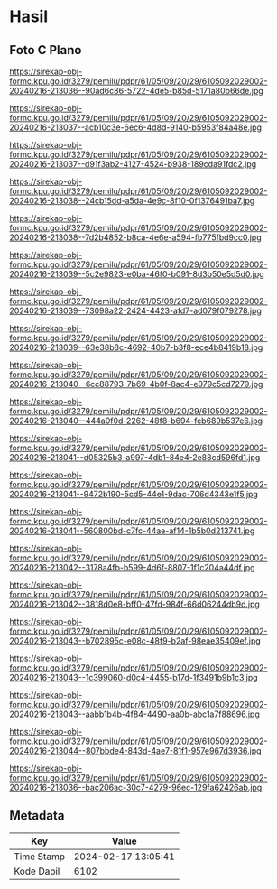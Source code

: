 # Hasil

## Foto C Plano

https://sirekap-obj-formc.kpu.go.id/3279/pemilu/pdpr/61/05/09/20/29/6105092029002-20240216-213036--90ad6c86-5722-4de5-b85d-5171a80b66de.jpg

https://sirekap-obj-formc.kpu.go.id/3279/pemilu/pdpr/61/05/09/20/29/6105092029002-20240216-213037--acb10c3e-6ec6-4d8d-9140-b5953f84a48e.jpg

https://sirekap-obj-formc.kpu.go.id/3279/pemilu/pdpr/61/05/09/20/29/6105092029002-20240216-213037--d91f3ab2-4127-4524-b938-189cda91fdc2.jpg

https://sirekap-obj-formc.kpu.go.id/3279/pemilu/pdpr/61/05/09/20/29/6105092029002-20240216-213038--24cb15dd-a5da-4e9c-8f10-0f1376491ba7.jpg

https://sirekap-obj-formc.kpu.go.id/3279/pemilu/pdpr/61/05/09/20/29/6105092029002-20240216-213038--7d2b4852-b8ca-4e6e-a594-fb775fbd9cc0.jpg

https://sirekap-obj-formc.kpu.go.id/3279/pemilu/pdpr/61/05/09/20/29/6105092029002-20240216-213039--5c2e9823-e0ba-46f0-b091-8d3b50e5d5d0.jpg

https://sirekap-obj-formc.kpu.go.id/3279/pemilu/pdpr/61/05/09/20/29/6105092029002-20240216-213039--73098a22-2424-4423-afd7-ad079f079278.jpg

https://sirekap-obj-formc.kpu.go.id/3279/pemilu/pdpr/61/05/09/20/29/6105092029002-20240216-213039--63e38b8c-4692-40b7-b3f8-ece4b8419b18.jpg

https://sirekap-obj-formc.kpu.go.id/3279/pemilu/pdpr/61/05/09/20/29/6105092029002-20240216-213040--6cc88793-7b69-4b0f-8ac4-e079c5cd7279.jpg

https://sirekap-obj-formc.kpu.go.id/3279/pemilu/pdpr/61/05/09/20/29/6105092029002-20240216-213040--444a0f0d-2262-48f8-b694-feb689b537e6.jpg

https://sirekap-obj-formc.kpu.go.id/3279/pemilu/pdpr/61/05/09/20/29/6105092029002-20240216-213041--d05325b3-a997-4db1-84e4-2e88cd596fd1.jpg

https://sirekap-obj-formc.kpu.go.id/3279/pemilu/pdpr/61/05/09/20/29/6105092029002-20240216-213041--9472b190-5cd5-44e1-9dac-706d4343e1f5.jpg

https://sirekap-obj-formc.kpu.go.id/3279/pemilu/pdpr/61/05/09/20/29/6105092029002-20240216-213041--560800bd-c7fc-44ae-af14-1b5b0d213741.jpg

https://sirekap-obj-formc.kpu.go.id/3279/pemilu/pdpr/61/05/09/20/29/6105092029002-20240216-213042--3178a4fb-b599-4d6f-8807-1f1c204a44df.jpg

https://sirekap-obj-formc.kpu.go.id/3279/pemilu/pdpr/61/05/09/20/29/6105092029002-20240216-213042--3818d0e8-bff0-47fd-984f-66d06244db9d.jpg

https://sirekap-obj-formc.kpu.go.id/3279/pemilu/pdpr/61/05/09/20/29/6105092029002-20240216-213043--b702895c-e08c-48f9-b2af-98eae35409ef.jpg

https://sirekap-obj-formc.kpu.go.id/3279/pemilu/pdpr/61/05/09/20/29/6105092029002-20240216-213043--1c399060-d0c4-4455-b17d-1f3491b9b1c3.jpg

https://sirekap-obj-formc.kpu.go.id/3279/pemilu/pdpr/61/05/09/20/29/6105092029002-20240216-213043--aabb1b4b-4f84-4490-aa0b-abc1a7f88696.jpg

https://sirekap-obj-formc.kpu.go.id/3279/pemilu/pdpr/61/05/09/20/29/6105092029002-20240216-213044--807bbde4-843d-4ae7-81f1-957e967d3936.jpg

https://sirekap-obj-formc.kpu.go.id/3279/pemilu/pdpr/61/05/09/20/29/6105092029002-20240216-213036--bac206ac-30c7-4279-96ec-129fa62426ab.jpg


## Metadata

| Key        | Value               |
| ---------- | ------------------- |
| Time Stamp | 2024-02-17 13:05:41 |
| Kode Dapil | 6102                |




